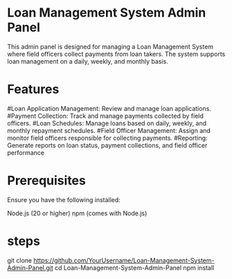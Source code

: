 # Loan Management System Admin Panel
This admin panel is designed for managing a Loan Management System where field officers collect payments from loan takers. The system supports loan management on a daily, weekly, and monthly basis.

# Features
#Loan Application Management: Review and manage loan applications.
#Payment Collection: Track and manage payments collected by field officers.
#Loan Schedules: Manage loans based on daily, weekly, and monthly repayment schedules.
#Field Officer Management: Assign and monitor field officers responsible for collecting payments.
#Reporting: Generate reports on loan status, payment collections, and field officer performance

# Prerequisites
Ensure you have the following installed:

Node.js (20 or higher)
npm (comes with Node.js)
# steps
git clone https://github.com/YourUsername/Loan-Management-System-Admin-Panel.git
cd Loan-Management-System-Admin-Panel
npm install
